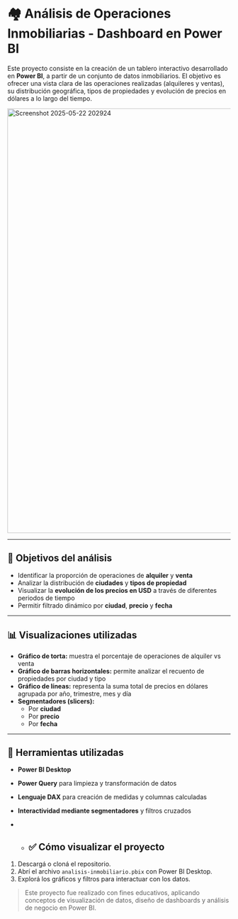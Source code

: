 # 🏘️ Análisis de Operaciones Inmobiliarias - Dashboard en Power BI

Este proyecto consiste en la creación de un tablero interactivo desarrollado en **Power BI**, a partir de un conjunto de datos inmobiliarios. El objetivo es ofrecer una vista clara de las operaciones realizadas (alquileres y ventas), su distribución geográfica, tipos de propiedades y evolución de precios en dólares a lo largo del tiempo.

<img width="958" alt="Screenshot 2025-05-22 202924" src="https://github.com/user-attachments/assets/6b25ff4b-0333-4c2a-b02c-db2f89a9b526" />

---

## 📌 Objetivos del análisis

- Identificar la proporción de operaciones de **alquiler** y **venta**
- Analizar la distribución de **ciudades** y **tipos de propiedad**
- Visualizar la **evolución de los precios en USD** a través de diferentes periodos de tiempo
- Permitir filtrado dinámico por **ciudad**, **precio** y **fecha**

---

## 📊 Visualizaciones utilizadas

- **Gráfico de torta:** muestra el porcentaje de operaciones de alquiler vs venta
- **Gráfico de barras horizontales:** permite analizar el recuento de propiedades por ciudad y tipo
- **Gráfico de líneas:** representa la suma total de precios en dólares agrupada por año, trimestre, mes y día
- **Segmentadores (slicers):**
  - Por **ciudad**
  - Por **precio**
  - Por **fecha**

---

## 🧰 Herramientas utilizadas

- **Power BI Desktop**
- **Power Query** para limpieza y transformación de datos
- **Lenguaje DAX** para creación de medidas y columnas calculadas
- **Interactividad mediante segmentadores** y filtros cruzados

 - - ## ✅ Cómo visualizar el proyecto

1. Descargá o cloná el repositorio.
2. Abrí el archivo `analisis-inmobiliario.pbix` con Power BI Desktop.
3. Explorá los gráficos y filtros para interactuar con los datos.

> Este proyecto fue realizado con fines educativos, aplicando conceptos de visualización de datos, diseño de dashboards y análisis de negocio en Power BI.
